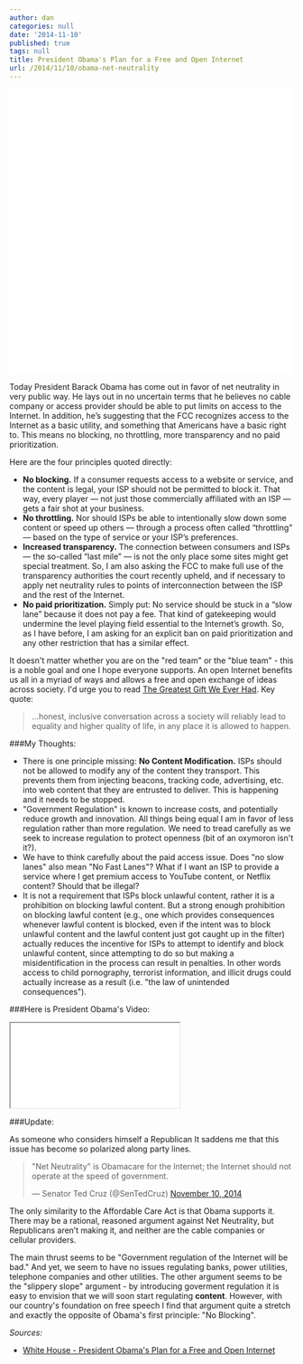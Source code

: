 ```yaml
---
author: dan
categories: null
date: '2014-11-10'
published: true
tags: null
title: President Obama's Plan for a Free and Open Internet
url: /2014/11/10/obama-net-neutrality
---
```



<img class="lazy img-rounded img-responsive" src="data:image/gif;base64,R0lGODlhAQABAIABAP///wAAACwAAAAAAQABAAACAkQBADs=" alt="Open Data" data-src="/assets/img/obama_internet.png" width="750">

Today President Barack Obama has come out in favor of net neutrality in very public way.  He lays out in no uncertain terms that he believes no cable company or access provider should be able to put limits on access to the Internet. In addition, he’s suggesting that the FCC recognizes access to the Internet as a basic utility, and something that Americans have a basic right to. This means no blocking, no throttling, more transparency and no paid prioritization.
<!--more-->

Here are the four principles quoted directly:  

* **No blocking.** If a consumer requests access to a website or service, and the content is legal, your ISP should not be permitted to block it. That way, every player — not just those commercially affiliated with an ISP — gets a fair shot at your business.
* **No throttling.** Nor should ISPs be able to intentionally slow down some content or speed up others — through a process often called “throttling” — based on the type of service or your ISP’s preferences.
* **Increased transparency.** The connection between consumers and ISPs — the so-called “last mile” — is not the only place some sites might get special treatment. So, I am also asking the FCC to make full use of the transparency authorities the court recently upheld, and if necessary to apply net neutrality rules to points of interconnection between the ISP and the rest of the Internet.
* **No paid prioritization.** Simply put: No service should be stuck in a “slow lane” because it does not pay a fee. That kind of gatekeeping would undermine the level playing field essential to the Internet’s growth. So, as I have before, I am asking for an explicit ban on paid prioritization and any other restriction that has a similar effect.

It doesn't matter whether you are on the "red team" or the "blue team" - this is a noble goal and one I hope everyone supports. An open Internet benefits us all in a myriad of ways and allows a free and open exchange of ideas across society. I'd urge you to read [The Greatest Gift We Ever Had](http://www.raptitude.com/2014/11/the-gift/).  Key quote:

>...honest, inclusive conversation across a society will reliably lead to equality and higher quality of life, in any place it is allowed to happen.

###My Thoughts:
* There is one principle missing: **No Content Modification.** ISPs should not be allowed to modify any of the content they transport.  This prevents them from injecting beacons, tracking code, advertising, etc. into web content that they are entrusted to deliver.  This is happening and it needs to be stopped.
* "Government Regulation" is known to increase costs, and potentially reduce growth and innovation.  All things being equal I am in favor of less regulation rather than more regulation.  We need to tread carefully as we seek to increase regulation to protect openness (bit of an oxymoron isn't it?).
* We have to think carefully about the paid access issue. Does "no slow lanes" also mean "No Fast Lanes"?  What if I want an ISP to provide a service where I get premium access to YouTube content, or Netflix content?  Should that be illegal?
* It is not a requirement that ISPs block unlawful content, rather it is a prohibition on blocking lawful content. But a strong enough prohibition on blocking lawful content (e.g., one which provides consequences whenever lawful content is blocked, even if the intent was to block unlawful content and the lawful content just got caught up in the filter) actually reduces the incentive for ISPs to attempt to identify and block unlawful content, since attempting to do so but making a misidentification in the process can result in penalties.  In other words access to child pornography, terrorist information, and illicit drugs could actually increase as a result (i.e. "the law of unintended consequences").

###Here is President Obama's Video:

<!-- 16:9 aspect ratio -->
<div class="embed-responsive embed-responsive-16by9">
  <iframe class="embed-responsive-item" src="//www.youtube.com/embed/uKcjQPVwfDk"></iframe>
</div>

###Update:

As someone who considers himself a Republican It saddens me that this issue has become so polarized along party lines.

<blockquote class="twitter-tweet" lang="en"><p>&quot;Net Neutrality&quot; is Obamacare for the Internet; the Internet should not operate at the speed of government.</p>&mdash; Senator Ted Cruz (@SenTedCruz) <a href="https://twitter.com/SenTedCruz/status/531834493922189313">November 10, 2014</a></blockquote>
<script async src="//platform.twitter.com/widgets.js" charset="utf-8"></script>

The only similarity to the Affordable Care Act is that Obama supports it. There may be a rational, reasoned argument against Net Neutrality, but Republicans aren’t making it, and neither are the cable companies or cellular providers. 

The main thrust seems to be "Government regulation of the Internet will be bad."  And yet, we seem to have no issues regulating banks, power utilities, telephone companies and other utilities.  The other argument seems to be the "slippery slope" argument - by introducing goverment regulation it is easy to envision that we will soon start regulating **content**.  However, with our country's foundation on free speech I find that argument quite a stretch and exactly the opposite of Obama's first principle: "No Blocking".

_Sources:_

* [White House - President Obama's Plan for a Free and Open Internet](http://www.whitehouse.gov/net-neutrality)